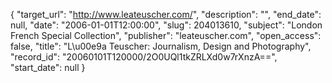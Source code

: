 {
  "target_url": "http://www.leateuscher.com/", 
  "description": "", 
  "end_date": null, 
  "date": "2006-01-01T12:00:00", 
  "slug": 204013610, 
  "subject": "London French Special Collection", 
  "publisher": "leateuscher.com", 
  "open_access": false, 
  "title": "L\u00e9a Teuscher: Journalism, Design and Photography", 
  "record_id": "20060101T120000/2O0UQl1tkZRLXd0w7rXnzA==", 
  "start_date": null
}

